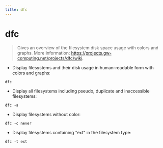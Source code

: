 ```yaml
---
title: dfc
---
```

# dfc

> Gives an overview of the filesystem disk space usage with colors and graphs.
> More information: <https://projects.gw-computing.net/projects/dfc/wiki>.

- Display filesystems and their disk usage in human-readable form with colors and graphs:

`dfc`

- Display all filesystems including pseudo, duplicate and inaccessible filesystems:

`dfc -a`

- Display filesystems without color:

`dfc -c never`

- Display filesystems containing "ext" in the filesystem type:

`dfc -t ext`
